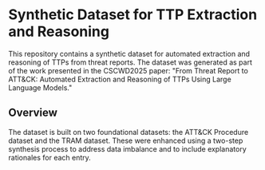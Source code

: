 # Synthetic Dataset for TTP Extraction and Reasoning
This repository contains a synthetic dataset for automated extraction and reasoning of TTPs from threat reports. The dataset was generated as part of the work presented in the CSCWD2025 paper:
"From Threat Report to ATT&CK: Automated Extraction and Reasoning of TTPs Using Large Language Models."

## Overview
The dataset is built on two foundational datasets: the ATT&CK Procedure dataset and the TRAM dataset. These were enhanced using a two-step synthesis process to address data imbalance and to include explanatory rationales for each entry.
